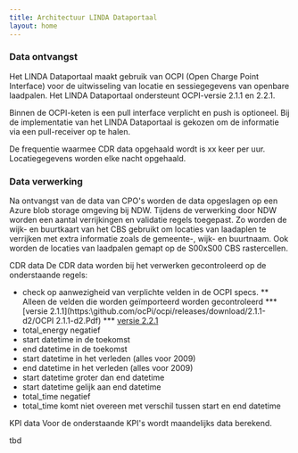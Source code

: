 ```yaml
---
title: Architectuur LINDA Dataportaal
layout: home
---
```


### Data ontvangst

Het LINDA Dataportaal maakt gebruik van OCPI (Open Charge Point Interface) voor de uitwisseling van locatie en sessiegegevens van openbare laadpalen. Het LINDA Dataportaal ondersteunt OCPI-versie 2.1.1 en 2.2.1.

Binnen de OCPI-keten is een pull interface verplicht en push is optioneel. Bij de implementatie van het LINDA Dataportaal is gekozen om de informatie via een pull-receiver op te halen.

De frequentie waarmee CDR data opgehaald wordt is xx keer per uur. Locatiegegevens worden elke nacht opgehaald.

### Data verwerking
 
Na ontvangst van de data van CPO's worden de data opgeslagen op een Azure blob storage omgeving bij NDW. Tijdens de verwerking door NDW worden een aantal verrijkingen en validatie regels toegepast. Zo worden de wijk- en buurtkaart van het CBS gebruikt om locaties van laadaplen te verrijken met extra informatie zoals de gemeente-, wijk- en buurtnaam. Ook worden de locaties van laadpalen gemapt op de S00xS00 CBS rastercellen.

CDR data
De CDR data worden bij het verwerken gecontroleerd op de onderstaande regels:

* check op aanwezigheid van verplichte velden in de OCPI specs.
** Alleen de velden die worden geïmporteerd worden gecontroleerd
*** [versie 2.1.1](https:\\github.com/ocPi/ocpi/releases/download/2.1.1-d2/OCPI 2.1.1-d2.Pdf)
*** [versie  2.2.1](https:\\github.com/ocPi/ocpi/releases/download/2.2.1/OCPl-2.2.1.Pdf)
* total_energy negatief
* start datetime in de toekomst
* end datetime in de toekomst
* start datetime in het verleden (alles voor 2009)
* end datetime in het verleden (alles voor 2009)
* start datetime groter dan end datetime
* start datetime gelijk aan end datetime
* total_time negatief
* total_time komt niet overeen met verschil tussen start en end datetime

KPI data
Voor de onderstaande KPI's wordt maandelijks data berekend.

tbd
